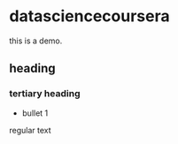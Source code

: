 datasciencecoursera
===================

this is a demo.

## heading
### tertiary heading

* bullet 1

regular text
